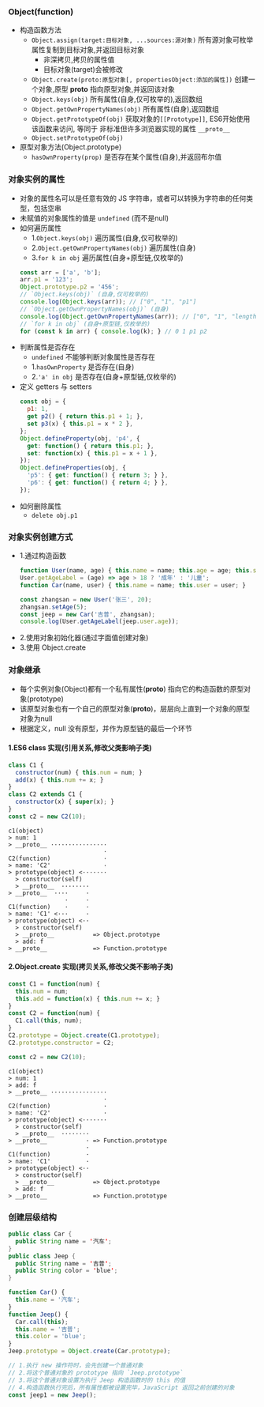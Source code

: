 ### Object(function)
- 构造函数方法
  - `Object.assign(target:目标对象, ...sources:源对象)` 所有源对象可枚举属性复制到目标对象,并返回目标对象
    - 非深拷贝,拷贝的属性值
    - 目标对象(target)会被修改
  - `Object.create(proto:原型对象[, propertiesObject:添加的属性])` 创建一个对象,原型 __proto__ 指向原型对象,并返回该对象
  - `Object.keys(obj)` 所有属性(自身,仅可枚举的),返回数组
  - `Object.getOwnPropertyNames(obj)` 所有属性(自身),返回数组
  - `Object.getPrototypeOf(obj)` 获取对象的`[[Prototype]]`, ES6开始使用该函数来访问, 等同于 非标准但许多浏览器实现的属性 `__proto__`
  - `Object.setPrototypeOf(obj)`
- 原型对象方法(Object.prototype)
  - `hasOwnProperty(prop)` 是否存在某个属性(自身),并返回布尔值

### 对象实例的属性
- 对象的属性名可以是任意有效的 JS 字符串，或者可以转换为字符串的任何类型，包括空串
- 未赋值的对象属性的值是 `undefined` (而不是null)
- 如何遍历属性
  - 1.`Object.keys(obj)` 遍历属性(自身,仅可枚举的)
  - 2.`Object.getOwnPropertyNames(obj)` 遍历属性(自身)
  - 3.`for k in obj` 遍历属性(自身+原型链,仅枚举的)
  ```js
  const arr = ['a', 'b'];
  arr.p1 = '123';
  Object.prototype.p2 = '456';
  // `Object.keys(obj)` (自身,仅可枚举的)
  console.log(Object.keys(arr)); // ["0", "1", "p1"]
  // `Object.getOwnPropertyNames(obj)` (自身)
  console.log(Object.getOwnPropertyNames(arr)); // ["0", "1", "length", "p1"]
  // `for k in obj` (自身+原型链,仅枚举的)
  for (const k in arr) { console.log(k); } // 0 1 p1 p2
  ```
- 判断属性是否存在
  - `undefined` 不能够判断对象属性是否存在
  - 1.`hasOwnProperty` 是否存在(自身)
  - 2.`'a' in obj` 是否存在(自身+原型链,仅枚举的)
- 定义 getters 与 setters
  ```js
  const obj = {
    p1: 1,
    get p2() { return this.p1 + 1; },
    set p3(x) { this.p1 = x * 2 },
  };
  Object.defineProperty(obj, 'p4', {
    get: function() { return this.p1; },
    set: function(x) { this.p1 = x + 1 },
  });
  Object.defineProperties(obj, {
    'p5': { get: function() { return 3; } },
    'p6': { get: function() { return 4; } },
  });
  ```
- 如何删除属性
  - `delete obj.p1`


### 对象实例创建方式
- 1.通过构造函数
  ```js
  function User(name, age) { this.name = name; this.age = age; this.setAge = age => { this.age = age; }; }
  User.getAgeLabel = (age) => age > 18 ? '成年' : '儿童';
  function Car(name, user) { this.name = name; this.user = user; }

  const zhangsan = new User('张三', 20);
  zhangsan.setAge(5);
  const jeep = new Car('吉普', zhangsan);
  console.log(User.getAgeLabel(jeep.user.age));
  ```
- 2.使用对象初始化器(通过字面值创建对象)
- 3.使用 Object.create

### 对象继承
- 每个实例对象(Object)都有一个私有属性(__proto__) 指向它的构造函数的原型对象(prototype)
- 该原型对象也有一个自己的原型对象(__proto__)，层层向上直到一个对象的原型对象为null
- 根据定义，null 没有原型，并作为原型链的最后一个环节

#### 1.ES6 class 实现(引用关系,修改父类影响子类)
```js
class C1 {
  constructor(num) { this.num = num; }
  add(x) { this.num += x; }
}
class C2 extends C1 {
  constructor(x) { super(x); }
}
const c2 = new C2(10);
```

```
c1(object)
> num: 1
> __proto__ ················
                           ·
C2(function)               ·
> name: 'C2'               ·
> prototype(object) <·······
  > constructor(self)
  > __proto__  ········
> __proto__  ····     ·
                ·     ·
C1(function)    ·     ·
> name: 'C1' <···     ·
> prototype(object) <··
  > constructor(self)
  > __proto__           => Object.prototype
  > add: f
> __proto__             => Function.prototype
```

#### 2.Object.create 实现(拷贝关系,修改父类不影响子类)

```js
const C1 = function(num) {
  this.num = num;
  this.add = function(x) { this.num += x; }
}
const C2 = function(num) {
  C1.call(this, num);
}
C2.prototype = Object.create(C1.prototype);
C2.prototype.constructor = C2;

const c2 = new C2(10);
```

```
c1(object)
> num: 1
> add: f
> __proto__ ················
                           ·
C2(function)               ·
> name: 'C2'               ·
> prototype(object) <·······
  > constructor(self)
  > __proto__  ········
> __proto__           · => Function.prototype
                      ·
C1(function)          ·
> name: 'C1'          ·
> prototype(object) <··
  > constructor(self)
  > __proto__           => Object.prototype
  > add: f
> __proto__             => Function.prototype
```

### 创建层级结构

```java
public class Car {
  public String name = '汽车';
}
public class Jeep {
  public String name = '吉普';
  public String color = 'blue';
}
```

```js
function Car() {
  this.name = '汽车';
}
function Jeep() {
  Car.call(this);
  this.name = '吉普';
  this.color = 'blue';
}
Jeep.prototype = Object.create(Car.prototype);

// 1.执行 new 操作符时，会先创建一个普通对象
// 2.将这个普通对象的 prototype 指向 `Jeep.prototype`
// 3.将这个普通对象设置为执行 Jeep 构造函数时的 this 的值
// 4.构造函数执行完后，所有属性都被设置完毕，JavaScript 返回之前创建的对象
const jeep1 = new Jeep();
```